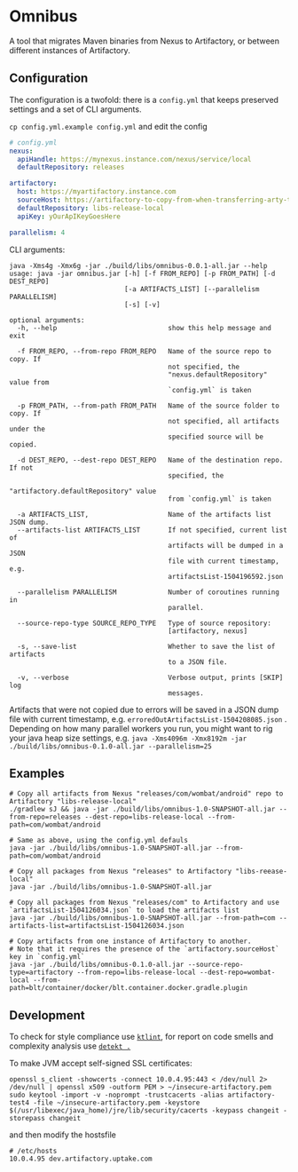 # Omnibus

A tool that migrates Maven binaries from Nexus to Artifactory, or between different instances of Artifactory.

## Configuration

The configuration is a twofold: there is a `config.yml` that keeps preserved settings and a set of CLI arguments.

`cp config.yml.example config.yml` and edit the config

```yaml
# config.yml
nexus:
  apiHandle: https://mynexus.instance.com/nexus/service/local
  defaultRepository: releases

artifactory:
  host: https://myartifactory.instance.com
  sourceHost: https://artifactory-to-copy-from-when-transferring-arty-to-arty
  defaultRepository: libs-release-local
  apiKey: yOurApIKeyGoesHere

parallelism: 4
```

CLI arguments:
```shell
java -Xms4g -Xmx6g -jar ./build/libs/omnibus-0.0.1-all.jar --help
usage: java -jar omnibus.jar [-h] [-f FROM_REPO] [-p FROM_PATH] [-d DEST_REPO]
                             [-a ARTIFACTS_LIST] [--parallelism PARALLELISM]
                             [-s] [-v]

optional arguments:
  -h, --help                            show this help message and exit

  -f FROM_REPO, --from-repo FROM_REPO   Name of the source repo to copy. If
                                        not specified, the
                                        "nexus.defaultRepository" value from
                                        `config.yml` is taken

  -p FROM_PATH, --from-path FROM_PATH   Name of the source folder to copy. If
                                        not specified, all artifacts under the
                                        specified source will be copied.

  -d DEST_REPO, --dest-repo DEST_REPO   Name of the destination repo. If not
                                        specified, the
                                        "artifactory.defaultRepository" value
                                        from `config.yml` is taken

  -a ARTIFACTS_LIST,                    Name of the artifacts list JSON dump.
  --artifacts-list ARTIFACTS_LIST       If not specified, current list of
                                        artifacts will be dumped in a JSON
                                        file with current timestamp, e.g.
                                        artifactsList-1504196592.json

  --parallelism PARALLELISM             Number of coroutines running in
                                        parallel.

  --source-repo-type SOURCE_REPO_TYPE   Type of source repository:
                                        [artifactory, nexus]

  -s, --save-list                       Whether to save the list of artifacts
                                        to a JSON file.

  -v, --verbose                         Verbose output, prints [SKIP] log
                                        messages.
```

Artifacts that were not copied due to errors will be saved in a JSON dump file with current timestamp, e.g. `erroredOutArtifactsList-1504208085.json` .
Depending on how many parallel workers you run, you might want to rig your java heap size settings, e.g. `java -Xms4096m -Xmx8192m -jar ./build/libs/omnibus-0.1.0-all.jar --parallelism=25`

## Examples

```shel
# Copy all artifacts from Nexus "releases/com/wombat/android" repo to Artifactory "libs-release-local"
./gradlew sJ && java -jar ./build/libs/omnibus-1.0-SNAPSHOT-all.jar --from-repo=releases --dest-repo=libs-release-local --from-path=com/wombat/android

# Same as above, using the config.yml defauls
java -jar ./build/libs/omnibus-1.0-SNAPSHOT-all.jar --from-path=com/wombat/android

# Copy all packages from Nexus "releases" to Artifactory "libs-reease-local"
java -jar ./build/libs/omnibus-1.0-SNAPSHOT-all.jar

# Copy all packages from Nexus "releases/com" to Artifactory and use `artifactsList-1504126034.json` to load the artifacts list
java -jar ./build/libs/omnibus-1.0-SNAPSHOT-all.jar --from-path=com --artifacts-list=artifactsList-1504126034.json

# Copy artifacts from one instance of Artifactory to another.
# Note that it requires the presence of the `artifactory.sourceHost` key in `config.yml`
java -jar ./build/libs/omnibus-0.1.0-all.jar --source-repo-type=artifactory --from-repo=libs-release-local --dest-repo=wombat-local --from-path=blt/container/docker/blt.container.docker.gradle.plugin
```

## Development

To check for style compliance use [`ktlint`](https://github.com/shyiko/ktlint), for report on code smells and complexity analysis use [`detekt .`](https://github.com/arturbosch/detekt)

To make JVM accept self-signed SSL certificates:
```
openssl s_client -showcerts -connect 10.0.4.95:443 < /dev/null 2> /dev/null | openssl x509 -outform PEM > ~/insecure-artifactory.pem
sudo keytool -import -v -noprompt -trustcacerts -alias artifactory-test4 -file ~/insecure-artifactory.pem -keystore $(/usr/libexec/java_home)/jre/lib/security/cacerts -keypass changeit -storepass changeit
```
and then modify the hostsfile
```
# /etc/hosts
10.0.4.95 dev.artifactory.uptake.com
```
